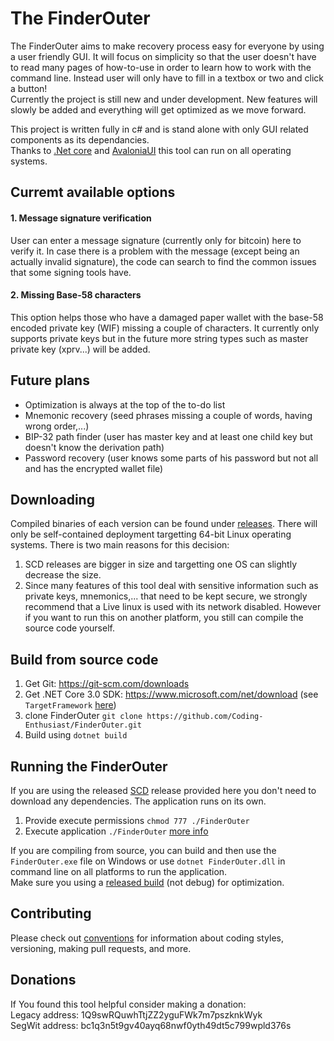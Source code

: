 # The FinderOuter
The FinderOuter aims to make recovery process easy for everyone by using a user friendly GUI. It will focus on simplicity so that the user doesn't have to read many pages of how-to-use in order to learn how to work with the command line. Instead user will only have to fill in a textbox or two and click a button!  
Currently the project is still new and under development. New features will slowly be added and everything will get optimized as we move forward.  

This project is written fully in c# and is stand alone with only GUI related components as its dependancies.  
Thanks to [.Net core](https://github.com/dotnet/core) and [AvaloniaUI](https://github.com/AvaloniaUI/Avalonia) this tool can run on all operating systems. 

## Curremt available options
#### 1. Message signature verification  
User can enter a message signature (currently only for bitcoin) here to verify it. In case there is a problem with the message (except being an actually invalid signature), the code can search to find the common issues that some signing tools have.

#### 2. Missing Base-58 characters
This option helps those who have a damaged paper wallet with the base-58 encoded private key (WIF) missing a couple of characters. It currently only supports private keys but in the future more string types such as master private key (xprv...) will be added.

## Future plans
* Optimization is always at the top of the to-do list
* Mnemonic recovery (seed phrases missing a couple of words, having wrong order,...)
* BIP-32 path finder (user has master key and at least one child key but doesn't know the derivation path)
* Password recovery (user knows some parts of his password but not all and has the encrypted wallet file)

## Downloading
Compiled binaries of each version can be found under [releases](https://github.com/Coding-Enthusiast/FinderOuter/releases). There will only be self-contained deployment targetting 64-bit Linux operating systems. There is two main reasons for this decision:  
1. SCD releases are bigger in size and targetting one OS can slightly decrease the size.
2. Since many features of this tool deal with sensitive information such as private keys, mnemonics,... that need to be kept secure, we strongly recommend that a Live linux is used with its network disabled. 
However if you want to run this on another platform, you still can compile the source code yourself.

## Build from source code
1. Get Git: https://git-scm.com/downloads
2. Get .NET Core 3.0 SDK: https://www.microsoft.com/net/download (see `TargetFramework` [here](https://github.com/Coding-Enthusiast/FinderOuter/blob/master/Src/FinderOuter/FinderOuter.csproj))
3. clone FinderOuter `git clone https://github.com/Coding-Enthusiast/FinderOuter.git`
4. Build using `dotnet build`

## Running the FinderOuter
If you are using the released [SCD](https://docs.microsoft.com/en-us/dotnet/core/deploying/) release provided here you don't need to download any dependencies. The application runs on its own.  
1. Provide execute permissions `chmod 777 ./FinderOuter`
2. Execute application `./FinderOuter`
[more info](https://stackoverflow.com/questions/46843863/how-to-run-net-core-console-app-on-linux)  

If you are compiling from source, you can build and then use the `FinderOuter.exe` file on Windows or use `dotnet FinderOuter.dll` in command line on all platforms to run the application.  
Make sure you using a [released build](https://docs.microsoft.com/en-us/visualstudio/debugger/how-to-set-debug-and-release-configurations?view=vs-2019) (not debug) for optimization.

## Contributing
Please check out [conventions](https://github.com/Autarkysoft/Convention) for information about coding styles, versioning, making pull requests, and more.

## Donations
If You found this tool helpful consider making a donation:  
Legacy address: 1Q9swRQuwhTtjZZ2yguFWk7m7pszknkWyk  
SegWit address: bc1q3n5t9gv40ayq68nwf0yth49dt5c799wpld376s